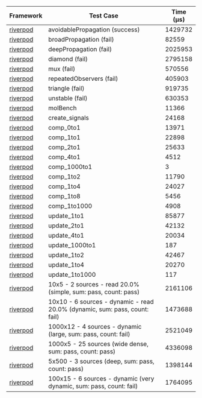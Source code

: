| Framework | Test Case | Time (μs) |
| --- | --- | --- |
| [riverpod](https://github.com/rrousselGit/riverpod) | avoidablePropagation (success) | 1429732 |
| [riverpod](https://github.com/rrousselGit/riverpod) | broadPropagation (fail) | 82559 |
| [riverpod](https://github.com/rrousselGit/riverpod) | deepPropagation (fail) | 2025953 |
| [riverpod](https://github.com/rrousselGit/riverpod) | diamond (fail) | 2795158 |
| [riverpod](https://github.com/rrousselGit/riverpod) | mux (fail) | 570556 |
| [riverpod](https://github.com/rrousselGit/riverpod) | repeatedObservers (fail) | 405903 |
| [riverpod](https://github.com/rrousselGit/riverpod) | triangle (fail) | 919735 |
| [riverpod](https://github.com/rrousselGit/riverpod) | unstable (fail) | 630353 |
| [riverpod](https://github.com/rrousselGit/riverpod) | molBench | 11366 |
| [riverpod](https://github.com/rrousselGit/riverpod) | create_signals | 24168 |
| [riverpod](https://github.com/rrousselGit/riverpod) | comp_0to1 | 13971 |
| [riverpod](https://github.com/rrousselGit/riverpod) | comp_1to1 | 22898 |
| [riverpod](https://github.com/rrousselGit/riverpod) | comp_2to1 | 25633 |
| [riverpod](https://github.com/rrousselGit/riverpod) | comp_4to1 | 4512 |
| [riverpod](https://github.com/rrousselGit/riverpod) | comp_1000to1 | 3 |
| [riverpod](https://github.com/rrousselGit/riverpod) | comp_1to2 | 11790 |
| [riverpod](https://github.com/rrousselGit/riverpod) | comp_1to4 | 24027 |
| [riverpod](https://github.com/rrousselGit/riverpod) | comp_1to8 | 5456 |
| [riverpod](https://github.com/rrousselGit/riverpod) | comp_1to1000 | 4908 |
| [riverpod](https://github.com/rrousselGit/riverpod) | update_1to1 | 85877 |
| [riverpod](https://github.com/rrousselGit/riverpod) | update_2to1 | 42132 |
| [riverpod](https://github.com/rrousselGit/riverpod) | update_4to1 | 20034 |
| [riverpod](https://github.com/rrousselGit/riverpod) | update_1000to1 | 187 |
| [riverpod](https://github.com/rrousselGit/riverpod) | update_1to2 | 42467 |
| [riverpod](https://github.com/rrousselGit/riverpod) | update_1to4 | 20270 |
| [riverpod](https://github.com/rrousselGit/riverpod) | update_1to1000 | 117 |
| [riverpod](https://github.com/rrousselGit/riverpod) | 10x5 - 2 sources - read 20.0% (simple, sum: pass, count: pass) | 2161106 |
| [riverpod](https://github.com/rrousselGit/riverpod) | 10x10 - 6 sources - dynamic - read 20.0% (dynamic, sum: pass, count: fail) | 1473688 |
| [riverpod](https://github.com/rrousselGit/riverpod) | 1000x12 - 4 sources - dynamic (large, sum: pass, count: fail) | 2521049 |
| [riverpod](https://github.com/rrousselGit/riverpod) | 1000x5 - 25 sources (wide dense, sum: pass, count: pass) | 4336098 |
| [riverpod](https://github.com/rrousselGit/riverpod) | 5x500 - 3 sources (deep, sum: pass, count: pass) | 1398144 |
| [riverpod](https://github.com/rrousselGit/riverpod) | 100x15 - 6 sources - dynamic (very dynamic, sum: pass, count: fail) | 1764095 |
